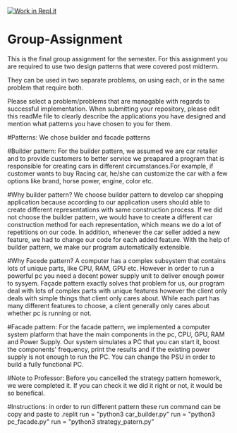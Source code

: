 [![Work in Repl.it](https://classroom.github.com/assets/work-in-replit-14baed9a392b3a25080506f3b7b6d57f295ec2978f6f33ec97e36a161684cbe9.svg)](https://classroom.github.com/online_ide?assignment_repo_id=341481&assignment_repo_type=GroupAssignmentRepo)
# Group-Assignment
This is the final group assignment for the semester. For this assignment you are required to use two design patterns that were covered post midterm.

They can be used in two separate problems, on using each, or in the same problem that require both.

Please select a problem/problems that are managable with regards to successful implementation.
When submitting your repository, please edit this readMe file to clearly describe the applications you have designed and mention what patterns you have chosen to you for them.


#Patterns:
We chose builder and facade patterns

#Builder pattern:
For the builder pattern, we assumed we are car retailer and to provide customers to better service we preapared a program that is responsible for creating cars in different circumstances.For example, if customer wants to buy Racing car, he/she can customize the car with a few options like brand, horse power, engine, color etc.

#Why builder pattern?
We choose builder pattern to develop car shopping application because according to our application users should able to create different representations with same construction process. If we did not choose the builder pattern, we would have to create a different car construction method for each representation, which means we do a lot of repetitions on our code. In addition, whenever the car seller added a new feature, we had to change our code for each added feature. With the help of builder pattern, we make our program automatically extensible.

#Why Facede pattern?
A computer has a complex subsystem that contains lots of unique parts, like CPU, RAM, GPU etc. However in order to run a powerful pc you need a decent power supply unit to deliver enough power to sysyem. Façade pattern exactly solves that problem for us, our program deal with lots of complex parts with unique features however the client only deals with simple things that client only cares about. While each part has many different features to choose, a client generally only cares about whether pc is running or not. 

#Facade pattern:
For the facade pattern, we implemented a computer system platform that have the main components in the pc, CPU, GPU, RAM and Power Supply. Our system simulates a PC that you can start it, boost the components' frequency, print the results and if the existing power supply is not enough to run the PC. You can change the PSU in order to build a fully functional PC.

#Note to Professor:
 Before you cancelled the strategy pattern homework, we were completed it. If you can check it we did it right or not, it would be so benefical.
 
#Instructions:
in order to run different pattern these run command can be copy and paste to .replit
run = "python3 car_builder.py"
run = "python3 pc_facade.py"
run = "python3 strategy_patern.py"
